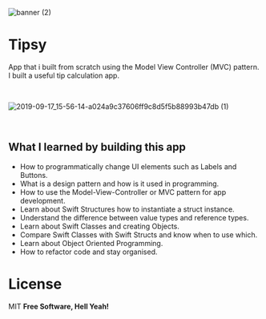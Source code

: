 
![banner (2)](https://user-images.githubusercontent.com/55702254/193810273-53f6a376-d7af-4bbc-a29d-e60050cfd6e2.png)



#  Tipsy

App that i built from scratch using the Model View Controller (MVC) pattern. I built a useful tip calculation app. 

<br>

![2019-09-17_15-56-14-a024a9c37606ff9c8d5f5b88993b47db (1)](https://user-images.githubusercontent.com/55702254/193810678-bf69d551-3470-4838-9ad9-850e2844752e.gif)




<br>

## What I learned by building this app

* How to programmatically change UI elements such as Labels and Buttons.
* What is a design pattern and how is it used in programming.
* How to use the Model-View-Controller or MVC pattern for app development.
* Learn about Swift Structures how to instantiate a struct instance.
* Understand the difference between value types and reference types. 
* Learn about Swift Classes and creating Objects.
* Compare Swift Classes with Swift Structs and know when to use which.
* Learn about Object Oriented Programming.
* How to refactor code and stay organised.


# License

MIT
**Free Software, Hell Yeah!**

